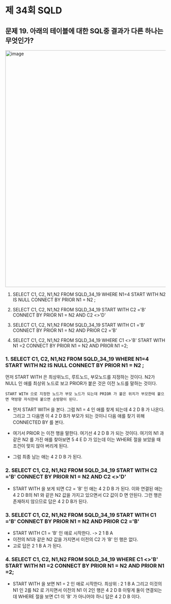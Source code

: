 # 제 34회 SQLD 
## 문제 19. 아래의 테이블에 대한 SQL중 결과가 다른 하나는 무엇인가?
<img width="742" alt="image" src="https://github.com/Ryeohwan/TRL/assets/73810834/9826c082-ff79-43d2-97fa-6916154e5f6e">


1. SELECT C1, C2, N1,N2 FROM SQLD_34_19 WHERE N1=4 START WITH N2 IS NULL CONNECT BY PRIOR N1 = N2 ;

2. SELECT C1, C2, N1,N2 FROM SQLD_34_19 START WITH C2 ='B' CONNECT BY PRIOR N1 = N2 AND C2 <>'D'

3. SELECT C1, C2, N1,N2 FROM SQLD_34_19 START WITH C1 ='B' CONNECT BY PRIOR N1 = N2 AND PRIOR C2 ='B'

4. SELECT C1, C2, N1,N2 FROM SQLD_34_19 WHERE C1 <>'B' START WITH N1 =2 CONNECT BY PRIOR N1 = N2 AND PRIOR N1 =2;

### 1. SELECT C1, C2, N1,N2 FROM SQLD_34_19 WHERE N1=4 START WITH N2 IS NULL CONNECT BY PRIOR N1 = N2 ;

먼저 START WITH 은 최상위노드, 루트노드, 부모노드를 지정하는 것이다. N2가 NULL 인 애를 최상위 노드로 보고 PRIOR가 붙은 것은 이전 노드를 말하는 것이다. 

    START WITH 으로 지정한 노드가 부모 노드가 되는데 PRIOR 가 붙은 위치가 부모한테 붙으면 역방향 자식한테 붙으면 순방향이 된다.

- 먼저 START WITH 을 본다. 그럼 N1 = 4 인 애를 찾게 되는데 4 2 D B 가 나온다. 그리고 그 다음엔 이 4 2 D B가 부모가 되는 것이니 다음 애를 찾기 위해 CONNECTED BY 를 본다.

- 여기서 PRIOR 는 이전 행을 말한다. 여기선 4 2 D B 가 되는 것이다. 여기의 N1 과 같은 N2 를 가진 애를 찾아보면 5 4 E D 가 있는데 이는 WHERE 절을 보았을 때 조건이 맞지 않아 버리게 된다. 

- 그럼 최종 남는 애는 4 2 D B 가 된다.

### 2. SELECT C1, C2, N1,N2 FROM SQLD_34_19 START WITH C2 ='B' CONNECT BY PRIOR N1 = N2 AND C2 <>'D'

- START WITH 을 보게 되면 C2 = 'B' 인 애는 4 2 D B 가 된다. 이와 연결된 애는 4 2 D B의 N1 와 같은 N2 값을 가지고 있으면서 C2 값이 D 면 안된다. 그런 행은 존재하지 않으므로 답은 4 2 D B가 된다.

### 3. SELECT C1, C2, N1,N2 FROM SQLD_34_19 START WITH C1 ='B' CONNECT BY PRIOR N1 = N2 AND PRIOR C2 ='B'

- START WITH C1 = 'B' 인 애로 시작한다. -> 2 1 B A
- 이전의 N1과 같은 N2 값을 가지면서 이전의 C2 가 'B' 인 행은 없다.
- 고로 답은 2 1 B A 가 된다.

### 4. SELECT C1, C2, N1,N2 FROM SQLD_34_19 WHERE C1 <>'B' START WITH N1 =2 CONNECT BY PRIOR N1 = N2 AND PRIOR N1 =2;

- START WITH 을 보면 N1 = 2 인 애로 시작한다. 최상위 : 2 1 B A
그리고 이것의 N1 인 2를 N2 로 가지면서 이전의 N1 이 2인 행은 4 2 D B 이렇게 둘이 연결되는데 WHERE 절을 보면 C1 이 'B' 가 아니어야 하니 답은 4 2 D B 이다.
